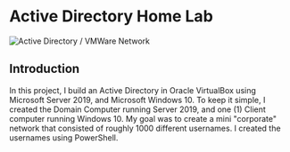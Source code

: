 # Active Directory Home Lab
![Active Directory / VMWare Network](https://imgur.com/a/hHN16gu)

## Introduction

In this project, I build an Active Directory in Oracle VirtualBox using Microsoft Server 2019, and Microsoft Windows 10.  To keep it simple, I created the Domain Computer running Server 2019, and one (1) Client computer running Windows 10.
My goal was to create a mini "corporate" network that consisted of roughly 1000 different usernames.  I created the usernames using PowerShell.  
